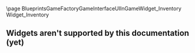 \page BlueprintsGameFactoryGameInterfaceUIInGameWidget_Inventory Widget_Inventory
## Widgets aren't supported by this documentation (yet)
